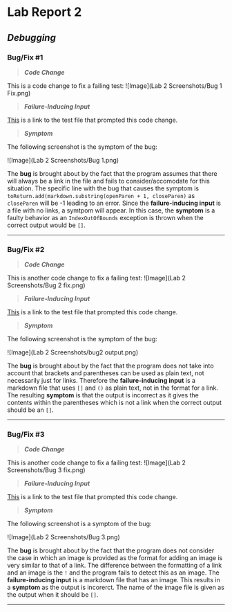 # Lab Report 2
## *Debugging*
### Bug/Fix #1

> ***Code Change***

This is a code change to fix a failing test:
![Image](Lab 2 Screenshots/Bug 1 Fix.png)

> ***Failure-Inducing Input***

[This](https://github.com/amtjitro/markdown-parse/blob/main/test-file2.md) is a link to the test file that prompted this code change.

> ***Symptom***

The following screenshot is the symptom of the bug:

![Image](Lab 2 Screenshots/Bug 1.png)

The **bug** is brought about by the fact that the program assumes that there will always be a link in the file and fails to consider/accomodate for this situation. The specific line with the bug that causes the symptom is `toReturn.add(markdown.substring(openParen + 1, closeParen)` as `closeParen` will be -1 leading to an error. Since the **failure-inducing input** is a file with no links, a symtpom will appear. In this case, the **symptom** is a faulty behavior as an `IndexOutOfBounds` exception is thrown when the correct output would be `[]`.

---
### Bug/Fix #2

> ***Code Change***

This is another code change to fix a failing test:
![Image](Lab 2 Screenshots/Bug 2 fix.png)

> ***Failure-Inducing Input***

[This](https://github.com/amtjitro/markdown-parse/blob/main/test-file3.md) is a link to the test file that prompted this code change.

> ***Symptom***

The following screenshot is the symptom of the bug:

![Image](Lab 2 Screenshots/bug2 output.png)

The **bug** is brought about by the fact that the program does not take into account that brackets and parentheses can be used as plain text, not necessarily just for links. Therefore the **failure-inducing input** is a markdown file that uses `[]` and `()` as plain text, not in the format for a link. The resulting **symptom** is that the output is incorrect as it gives the contents within the parentheses which is not a link when the correct output should be an `[]`.

---

### Bug/Fix #3

> ***Code Change***

This is another code change to fix a failing test:
![Image](Lab 2 Screenshots/Bug 3 fix.png)

> ***Failure-Inducing Input***

[This](https://github.com/amtjitro/markdown-parse/blob/main/test-file4.md?plain=1) is a link to the test file that prompted this code change.

> ***Symptom***

The following screenshot is a symptom of the bug:

![Image](Lab 2 Screenshots/Bug 3.png)

The **bug** is brought about by the fact that the program does not consider the case in which an image is provided as the format for adding an image is very similar to that of a link. The difference between the formatting of a link and an image is the `!` and the program fails to detect this as an image. The **failure-inducing input** is a markdown file that has an image. This results in a **symptom** as the output is incorerct. The name of the image file is given as the output when it should be `[]`. 

---